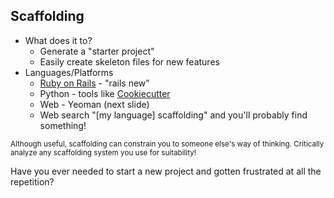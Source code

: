 ##  Scaffolding

* What does it to?
  * Generate a "starter project"
  * Easily create skeleton files for new features
* Languages/Platforms
  * [Ruby on Rails](http://guides.rubyonrails.org/command_line.html) - "rails new"
  * Python - tools like [Cookiecutter](https://github.com/audreyr/cookiecutter)
  * Web - Yeoman (next slide)
  * Web search "[my language] scaffolding" and you'll probably find something!

<small>Although useful, scaffolding can constrain you to someone else's way of thinking. Critically analyze any scaffolding system you use for suitability!</small>

<aside class="notes">Have you ever needed to start a new project and gotten frustrated at all the repetition?</aside>